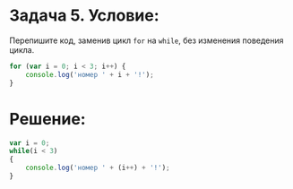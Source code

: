 # Задача 5. Условие:

Перепишите код, заменив цикл `for` на `while`, без изменения поведения цикла.

```js
for (var i = 0; i < 3; i++) {
    console.log('номер ' + i + '!');
}
```

# Решение:

```js
var i = 0;
while(i < 3)
{
    console.log('номер ' + (i++) + '!');
}
```